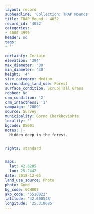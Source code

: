 ```yaml
---
layout: record
subheadline: 'Collection: TRAP Mounds'
title: TRAP Mound - 4052
record_id: '4052'
categories:
- 4000-4999
header: no
tags:
- ''

certainty: Certain
elevation: '394'
max_diameter: '30'
min_diameter: '30'
height: '4'
size_category: Medium
surrounding_land_use: Forest
surface_condition: Scrub|Tall Grass
robbed: No
crm_condition: '2'
crm_intactness: '1'
campaign: '2009'
source: Survey
municipality: Gorno Cherkhovishte
locality: ''
bgcode: DS001
notes: |-
  Hidden deep in the forest.


rights: standard


maps:
  lat: 42.6285
  lon: 25.2442
date: 2018-12-05
land_use_source: Photo
photo: Good
bg_code: GCH007
akb_code: '5510022'
latitude: '42.600548'
longitude: '25.318685'
---
```

